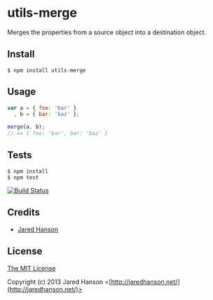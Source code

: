 # utils-merge

Merges the properties from a source object into a destination object.

## Install

    $ npm install utils-merge

## Usage

```javascript
var a = { foo: 'bar' }
  , b = { bar: 'baz' };

merge(a, b);
// => { foo: 'bar', bar: 'baz' }
```

## Tests

    $ npm install
    $ npm test

[![Build Status](https://secure.travis-ci.org/jaredhanson/utils-merge.png)](http://travis-ci.org/jaredhanson/utils-merge)

## Credits

- [Jared Hanson](http://github.com/jaredhanson)

## License

[The MIT License](http://opensource.org/licenses/MIT)

Copyright (c) 2013 Jared Hanson <[http://jaredhanson.net/](http://jaredhanson.net/)>
